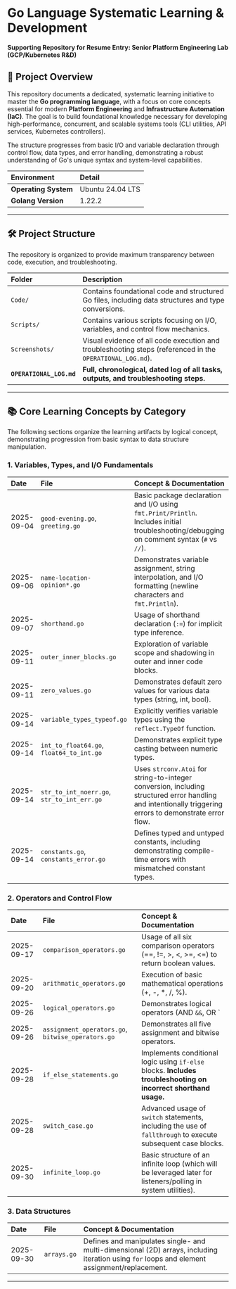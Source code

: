 # Go Language Systematic Learning & Development

**Supporting Repository for Resume Entry: Senior Platform Engineering Lab (GCP/Kubernetes R&D)**

## 🚀 Project Overview

This repository documents a dedicated, systematic learning initiative to master the **Go programming language**, with a focus on core concepts essential for modern **Platform Engineering** and **Infrastructure Automation (IaC)**. The goal is to build foundational knowledge necessary for developing high-performance, concurrent, and scalable systems tools (CLI utilities, API services, Kubernetes controllers).

The structure progresses from basic I/O and variable declaration through control flow, data types, and error handling, demonstrating a robust understanding of Go's unique syntax and system-level capabilities.

| Environment | Detail |
| :--- | :--- |
| **Operating System** | Ubuntu 24.04 LTS |
| **Golang Version** | 1.22.2 |

---

## 🛠 Project Structure

The repository is organized to provide maximum transparency between code, execution, and troubleshooting.

| Folder | Description |
| :--- | :--- |
| `Code/` | Contains foundational code and structured Go files, including data structures and type conversions. |
| `Scripts/` | Contains various scripts focusing on I/O, variables, and control flow mechanics. |
| `Screenshots/` | Visual evidence of all code execution and troubleshooting steps (referenced in the `OPERATIONAL_LOG.md`). |
| **`OPERATIONAL_LOG.md`** | **Full, chronological, dated log of all tasks, outputs, and troubleshooting steps.** |

---

## 📚 Core Learning Concepts by Category

The following sections organize the learning artifacts by logical concept, demonstrating progression from basic syntax to data structure manipulation.

### 1. Variables, Types, and I/O Fundamentals

| Date | File | Concept & Documentation |
| :--- | :--- | :--- |
| 2025-09-04 | `good-evening.go`, `greeting.go` | Basic package declaration and I/O using `fmt.Print/Println`. Includes initial troubleshooting/debugging on comment syntax (`#` vs `//`). |
| 2025-09-06 | `name-location-opinion*.go` | Demonstrates variable assignment, string interpolation, and I/O formatting (newline characters and `fmt.Println`). |
| 2025-09-07 | `shorthand.go` | Usage of shorthand declaration (`:=`) for implicit type inference. |
| 2025-09-11 | `outer_inner_blocks.go` | Exploration of variable scope and shadowing in outer and inner code blocks. |
| 2025-09-11 | `zero_values.go` | Demonstrates default zero values for various data types (string, int, bool). |
| 2025-09-14 | `variable_types_typeof.go` | Explicitly verifies variable types using the `reflect.TypeOf` function. |
| 2025-09-14 | `int_to_float64.go`, `float64_to_int.go` | Demonstrates explicit type casting between numeric types. |
| 2025-09-14 | `str_to_int_noerr.go`, `str_to_int_err.go` | Uses `strconv.Atoi` for string-to-integer conversion, including structured error handling and intentionally triggering errors to demonstrate error flow. |
| 2025-09-14 | `constants.go`, `constants_error.go` | Defines typed and untyped constants, including demonstrating compile-time errors with mismatched constant types. |

### 2. Operators and Control Flow

| Date | File | Concept & Documentation |
| :--- | :--- | :--- |
| 2025-09-17 | `comparison_operators.go` | Usage of all six comparison operators (==, !=, >, <, >=, <=) to return boolean values. |
| 2025-09-20 | `arithmatic_operators.go` | Execution of basic mathematical operations (+, -, *, /, %). |
| 2025-09-26 | `logical_operators.go` | Demonstrates logical operators (AND `&&`, OR `||`, NOT `!`) in conditional contexts. |
| 2025-09-26 | `assignment_operators.go`, `bitwise_operators.go` | Demonstrates all five assignment and bitwise operators. |
| 2025-09-28 | `if_else_statements.go` | Implements conditional logic using `if-else` blocks. **Includes troubleshooting on incorrect shorthand usage.** |
| 2025-09-28 | `switch_case.go` | Advanced usage of `switch` statements, including the use of `fallthrough` to execute subsequent case blocks. |
| 2025-09-30 | `infinite_loop.go` | Basic structure of an infinite loop (which will be leveraged later for listeners/polling in system utilities). |

### 3. Data Structures

| Date | File | Concept & Documentation |
| :--- | :--- | :--- |
| 2025-09-30 | `arrays.go` | Defines and manipulates single- and multi-dimensional (2D) arrays, including iteration using `for` loops and element assignment/replacement. |

---
